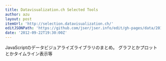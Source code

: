 ```yaml
---
title: Datavisualization.ch Selected Tools
author: azu
layout: post
itemUrl: 'http://selection.datavisualization.ch/'
editJSONPath: 'https://github.com/jser/jser.info/edit/gh-pages/data/2012/09/index.json'
date: '2012-09-22T19:30:00Z'
---
```

JavaScriptのデータビジュアライズライブラリのまとめ。
グラフとかプロットとかタイムライン表示等

